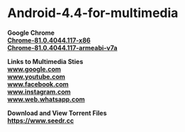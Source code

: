 # Android-4.4-for-multimedia


<b>Google Chrome</b></br>
<a href="https://www.apkmirror.com/apk/google-inc/chrome/chrome-81-0-4044-117-release/google-chrome-fast-secure-81-0-4044-117-4-android-apk-download/">
 <b> Chrome-81.0.4044.117-x86<b>
 </a>
<br> 
 <a href="https://www.apkmirror.com/apk/google-inc/chrome/chrome-81-0-4044-117-release/google-chrome-fast-secure-81-0-4044-117-3-android-apk-download/">
 <b> Chrome-81.0.4044.117-armeabi-v7a<b>
 </a>
<br>

<b> Links to Multimedia Sties  </b>  <br>
www.google.com <br>
www.youtube.com <br>
www.facebook.com <br>
www.instagram.com <br>
www.web.whatsapp.com <br>

<b> Download and View Torrent Files </b> <br>
https://www.seedr.cc <br>
